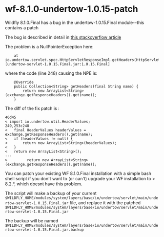 # wf-8.1.0-undertow-1.0.15-patch
Wildfly 8.1.0.Final has a bug in the undertow-1.0.15.Final module--this contains a patch

The bug is described in detail in [this stackoverflow article](http://stackoverflow.com/questions/34354481/org-springframework-web-util-nestedservletexception-request-processing-failed)

The problem is a NullPointerException here:
```
    at io.undertow.servlet.spec.HttpServletResponseImpl.getHeaders(HttpServletResponseImpl.java:248) [undertow-servlet-1.0.15.Final.jar:1.0.15.Final]
```

where the code (line 248) causing the NPE is:

```
    @Override
    public Collection<String> getHeaders(final String name) {
        return new ArrayList<String>(exchange.getResponseHeaders().get(name));
    }
```

The diff of the fix patch is :

```
46d45
< import io.undertow.util.HeaderValues;
249,253c248
< 	final HeaderValues headerValues = exchange.getResponseHeaders().get(name);
< 	if (headerValues != null) {
< 	    return new ArrayList<String>(headerValues);
< 	}
< 	return new ArrayList<String>();
---
>         return new ArrayList<String>(exchange.getResponseHeaders().get(name));
```

You can patch your existing WF 8.1.0.Final installation with a simple bash shell script if you don't want to (or can't) upgrade your WF installation to > 8.2.*, which doesnt have this problem.

The script will make a backup of your current ```$WILDFLY_HOME/modules/system/layers/base/io/undertow/servlet/main/undertow-servlet-1.0.15.Final.jar``` file, and replace it with the patched ```$WILDFLY_HOME/modules/system/layers/base/io/undertow/servlet/main/undertow-servlet-1.0.15.Final.jar```

The backup will be named ```$WILDFLY_HOME/modules/system/layers/base/io/undertow/servlet/main/undertow-servlet-1.0.15.Final.jar.backup```




